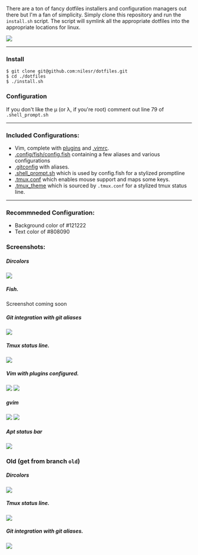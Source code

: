 There are a ton of fancy dotfiles installers and configuration managers out there but I'm a fan of simplicity. Simply clone this repository and run the `install.sh` script. The script will symlink all the appropriate dotfiles into the appropriate locations for linux.

![](http://i.imgur.com/e4AFBMI.gif)

---

### Install

```shell
$ git clone git@github.com:nilesr/dotfiles.git
$ cd ./dotfiles
$ ./install.sh
```

### Configuration
If you don't like the μ (or λ, if you're root) comment out line 79 of `.shell_prompt.sh`

---

### Included Configurations:

- Vim, complete with [plugins](https://github.com/nilesr/dotfiles/blob/master/.vim/bundle) and [.vimrc](https://github.com/nilesr/dotfiles/blob/master/.vim/vimrc).
- [.config/fish/config.fish](https://github.com/nilesr/dotfiles/blob/master/.config.fish) containing a few aliases and various configurations
- [.gitconfig](https://github.com/nilesr/dotfiles/blob/master/.gitconfig) with aliases.
- [.shell_prompt.sh](https://github.com/nilesr/dotfiles/blob/master/.shell_prompt.sh) which is used by config.fish for a stylized promptline
- [.tmux.conf](https://github.com/nilesr/dotfiles/blob/master/.tmux.conf) which enables mouse support and maps some keys.
- [.tmux_theme](https://github.com/nilesr/dotfiles/blob/master/.tmux_theme) which is sourced by `.tmux.conf` for a stylized tmux status line.

---

### Recommneded Configuration:
- Background color of #121222
- Text color of #808090

### Screenshots:

##### Dircolors
![](https://i.imgur.com/JOg7zLv.png)

##### Fish.
Screenshot coming soon

##### Git integration with git aliases
![](https://i.imgur.com/lK6kS7c.png)

##### Tmux status line.
![](https://i.imgur.com/VXdy8sw.png)

##### Vim with plugins configured.
![](https://i.imgur.com/TjuJuXj.png)
![](http://i.imgur.com/fu6vrTL.png)

##### gvim
![](http://i.imgur.com/ViZ49jn.png)
![](http://i.imgur.com/YheKQjI.png)

##### Apt status bar
![](https://i.imgur.com/Rwhfpw5.png)

### Old (get from branch `old`)

##### Dircolors
![](https://i.imgur.com/TDFks6F.png)

##### Tmux status line.
![](http://i.imgur.com/WL0shy8.png)

##### Git integration with git aliases.
![](https://i.imgur.com/0Tz91aF.png)
